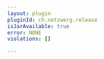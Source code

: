 ```yaml
---
layout: plugin
pluginId: ch.netzwerg.release
isJarAvailable: true
error: NONE
violations: []

---
```

